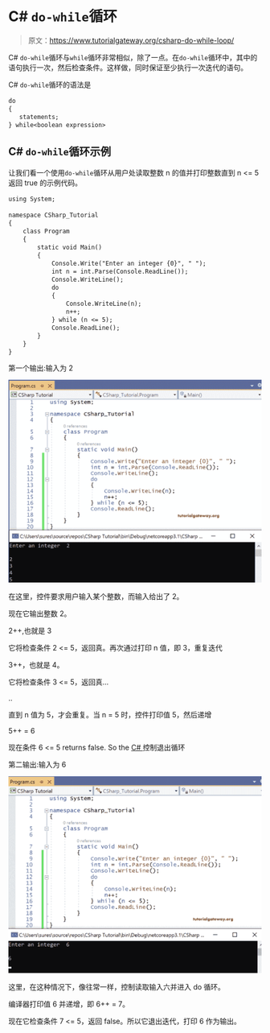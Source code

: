 # C# `do-while`循环

> 原文：<https://www.tutorialgateway.org/csharp-do-while-loop/>

C# `do-while`循环与`while`循环非常相似，除了一点。在`do-while`循环中，其中的语句执行一次，然后检查条件。这样做，同时保证至少执行一次迭代的语句。

C# `do-while`循环的语法是

```
do
{
   statements;
} while<boolean expression>
```

## C# `do-while`循环示例

让我们看一个使用`do-while`循环从用户处读取整数 n 的值并打印整数直到 n <= 5 返回 true 的示例代码。

```
using System;

namespace CSharp_Tutorial
{
    class Program
    {
        static void Main()
        {
            Console.Write("Enter an integer {0}", " ");
            int n = int.Parse(Console.ReadLine());
            Console.WriteLine();
            do
            {
                Console.WriteLine(n);
                n++;
            } while (n <= 5);
            Console.ReadLine();
        }
    }
}

```

第一个输出:输入为 2

![C# Do While Loop 1](img/b9d1ca8715d120176d7567fb110b342c.png)

在这里，控件要求用户输入某个整数，而输入给出了 2。

现在它输出整数 2。

2++,也就是 3

它将检查条件 2 <= 5，返回真。再次通过打印 n 值，即 3，重复迭代

3++，也就是 4。

它将检查条件 3 <= 5，返回真…

..

直到 n 值为 5，才会重复。当 n = 5 时，控件打印值 5，然后递增

5++ = 6

现在条件 6 <= 5 returns false. So the [C# ](https://www.tutorialgateway.org/csharp-tutorial/) 控制退出循环

第二输出:输入为 6

![C# Do While Loop 2](img/84d0e5d53fce4107b90a57c8cb7aaf9e.png)

这里，在这种情况下，像往常一样，控制读取输入六并进入 do 循环。

编译器打印值 6 并递增，即 6++ = 7。

现在它检查条件 7 <= 5，返回 false。所以它退出迭代，打印 6 作为输出。